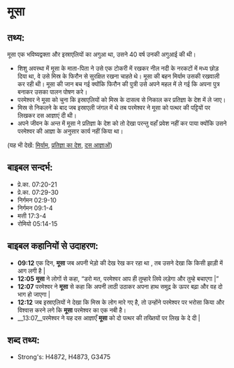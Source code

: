 # मूसा #

## तथ्य: ##

मूसा एक भविष्यद्वक्ता और इस्राएलियों का अगुआ था, उसने 40 वर्ष उनकी अगुआई की थी।  

* शिशु अवस्था में मूसा के माता-पिता ने उसे एक टोकरी में रखकर नील नदी के नरकटों में मध्य छोड़ दिया था, वे उसे मिस्र के फिरौन से सुरक्षित रखना चाहते थे। मूसा की बहन मिर्याम उसकी रखवाली कर रही थी। मूसा की जान बच गई क्योंकि फिरौन की पुत्री उसे अपने महल में ले गई कि अपना पुत्र बनाकर उसका पालन पोषण करे।
* परमेश्वर ने मूसा को चुना कि इस्राएलियों को मिस्र के दासत्व से निकाल कर प्रतिज्ञा के देश में ले जाए।
* मिस्र से निकलने के बाद जब इस्राएली जंगल में थे तब परमेश्वर ने मूसा को पत्थर की पट्टियों पर लिखकर दस आज्ञाएं दी थी।
* अपने जीवन के अन्त में मूसा ने प्रतिज्ञा के देश को तो देखा परन्तु वहाँ प्रवेश नहीं कर पाया क्योंकि उसने परमेश्वर की आज्ञा के अनुसार कार्य नहीं किया था।

(यह भी देखें: [मिर्याम](../miriam.md), [प्रतिज्ञा का देश](../promisedland.md), [दस आज्ञाओं](../tencommandments.md))

## बाइबल सन्दर्भ: ##

* प्रे.का. 07:20-21
* प्रे.का. 07:29-30
* निर्गमन 02:9-10
* निर्गमन 09:1-4
* मत्ती 17:3-4
* रोमियो 05:14-15

## बाइबल कहानियों से उदाहरण: ##

* __09:12__ एक दिन, __मूसा__ जब अपनी भेड़ो की देख रेख कर रहा था , तब उसने देखा कि किसी झाड़ी में आग लगी है |
* __12:05__ __मूसा__ ने लोगों से कहा, “डरो मत, परमेश्वर आप ही तुम्हारे लिये लड़ेगा और तुम्हे बचाएगा |”
* __12:07__   परमेश्वर ने __मूसा__ से कहा कि अपनी लाठी उठाकर अपना हाथ समुद्र के ऊपर बढ़ा और वह दो भाग हो जाएगा |
* __12:12__ जब इस्राएलियों ने देखा कि मिस्र के लोग मारे गए है, तो उन्होंने परमेश्वर पर भरोसा किया और विश्वास करने लगे कि __मूसा__ परमेश्वर का एक नबी है।
* __13:07__परमेश्वर ने यह दस आज्ञाएँ __मूसा__ को दो पत्थर की तख्तियों पर लिख के दे दी |

## शब्द तथ्य: ##

* Strong's: H4872, H4873, G3475
